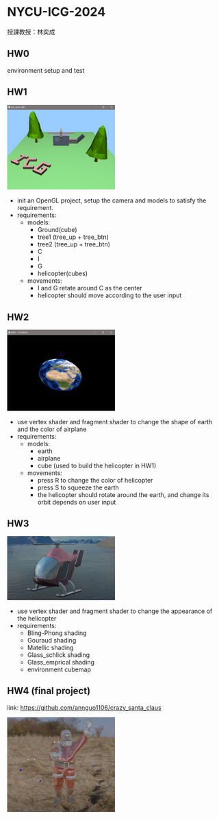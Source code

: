 # NYCU-ICG-2024
授課教授：林奕成
## HW0
environment setup and test
## HW1
<img src="Assets/HW1.png" width=50%>

- init an OpenGL project, setup the camera and models to satisfy the requirement.
- requirements:
    - models:
        - Ground(cube)
        - tree1 (tree_up + tree_btn)
        - tree2 (tree_up + tree_btn)
        - C
        - I
        - G
        - helicopter(cubes)
    - movements:
        - I and G retate around C as the center
        - helicopter should move according to the user input

## HW2
<img src="Assets/HW2.png" width=50%>

- use vertex shader and fragment shader to change the shape of earth and the color of airplane
- requirements:
    - models:
        - earth
        - airplane
        - cube (used to build the helicopter in HW1)
    - movements:
        - press R to change the color of helicopter
        - press S to squeeze the earth
        - the helicopter should rotate around the earth, and change its orbit depends on user input

## HW3

<img src="Assets/HW3.png" width=50%>

- use vertex shader and fragment shader to change the appearance of the helicopter
- requirements:
    - Bling-Phong shading
    - Gouraud shading
    - Matellic shading
    - Glass_schlick shading
    - Glass_emprical shading
    - environment cubemap
## HW4 (final project)
link: https://github.com/annguo1106/crazy_santa_claus

<img src="Assets/HW4.png" width=50%>
